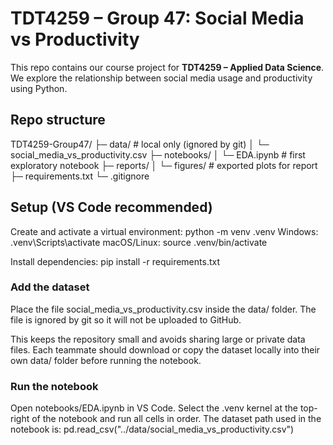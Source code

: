 # TDT4259 – Group 47: Social Media vs Productivity

This repo contains our course project for **TDT4259 – Applied Data Science**.  
We explore the relationship between social media usage and productivity using Python.

## Repo structure
TDT4259-Group47/
├─ data/ # local only (ignored by git)
│ └─ social_media_vs_productivity.csv
├─ notebooks/
│ └─ EDA.ipynb # first exploratory notebook
├─ reports/
│ └─ figures/ # exported plots for report
├─ requirements.txt
└─ .gitignore


## Setup (VS Code recommended)
Create and activate a virtual environment:
python -m venv .venv
Windows: .venv\Scripts\activate
macOS/Linux: source .venv/bin/activate

Install dependencies:
pip install -r requirements.txt


### Add the dataset
Place the file social_media_vs_productivity.csv inside the data/ folder.
The file is ignored by git so it will not be uploaded to GitHub.

This keeps the repository small and avoids sharing large or private data files.
Each teammate should download or copy the dataset locally into their own data/ folder before running the notebook.

### Run the notebook
Open notebooks/EDA.ipynb in VS Code.
Select the .venv kernel at the top-right of the notebook and run all cells in order.
The dataset path used in the notebook is:
pd.read_csv("../data/social_media_vs_productivity.csv")






